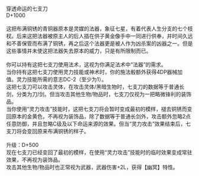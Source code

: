 <title>穿透命运的七支刀</title>
<meta name="GENERATOR" content="WinCHM">
<meta http-equiv="Content-Type" content="text/html; charset=gb2312">
<br>穿透命运的七支刀 
<br>D+1000 
<br>
<br>这把布满铜锈的青铜器原本是灵媒的法器，象征七星，有着代表人生分支的七个枝杈。后来这把法器被原主人的后人插在供子黄金像手中一同进行供奉，并时间久远和不善保管而布满了铜锈，再之后这个法器更是被人作为凶杀案的凶器之一。但是这些事情并未使这把法器失去原本的威力，只是有所限制而已。 
<br>
<br>你可以持有这把七支刀使用法术，这视为你满足法术中“法器”的需求。 
<br>当你持有这把七支刀使用灵力技能或神术时，你的施法骰额外获得4DP器械加值。灵力技能所需的意志DC-2（至少为1）。 
<br>这把七支刀可以攻击灵体，在攻击灵体/黑暗生物时，七支刀的数据等于普通长剑，分类为刀/剑。但当攻击其他生物/物品时，七支刀仅视为一把略微锋利的装饰品。 
<br>当你使用“灵力攻击”技能时，这把七支刀将会暂时变成最初的模样，褪去铜锈而变回原本的金黄色，不再视为装饰品，除了数据等于普通长剑外，攻击额外忽略2点任意防御，并且忽略C级及以下命运来源的效果。但当“灵力攻击”效果结束后，七支刀将会变回原来布满铜锈的样子。 
<br>
<br>升级：D+500 
<br>现在七支刀已经变回了最初的模样，在使用“灵力攻击”技能时的临时效果变成常驻效果，不再视为装饰品。
<br>攻击其他生物/物品时也正常视为武器，武器伤害+2L，获得【幽冥】特性。